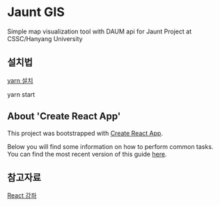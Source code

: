 # Jaunt GIS

Simple map visualization tool with DAUM api for Jaunt Project at CSSC/Hanyang University

## 설치법

[yarn 설치](https://yarnpkg.com/en/)

yarn start

## About 'Create React App'

This project was bootstrapped with [Create React App](https://github.com/facebookincubator/create-react-app).

Below you will find some information on how to perform common tasks.<br>
You can find the most recent version of this guide [here](https://github.com/facebookincubator/create-react-app/blob/master/packages/react-scripts/template/README.md).

## 참고자료

[React 강좌](https://velopert.com/3613)